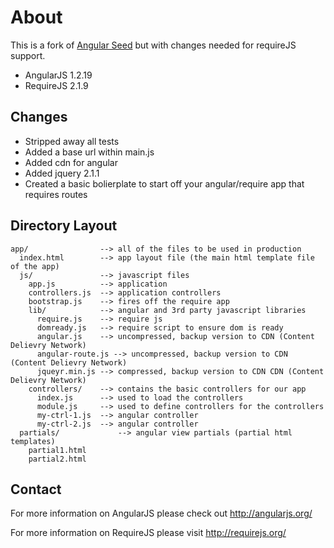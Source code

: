 # About

This is a fork of [Angular Seed](https://github.com/angular/angular-seed) but with changes needed for requireJS support.

* AngularJS 1.2.19
* RequireJS 2.1.9

## Changes 

* Stripped away all tests
* Added a base url within main.js
* Added cdn for angular 
* Added jquery 2.1.1
* Created a basic bolierplate to start off your angular/require app that requires routes

## Directory Layout

    app/                --> all of the files to be used in production
      index.html        --> app layout file (the main html template file of the app)
      js/               --> javascript files
        app.js          --> application
        controllers.js  --> application controllers
        bootstrap.js    --> fires off the require app
        lib/            --> angular and 3rd party javascript libraries
          require.js    --> require js
          domready.js   --> require script to ensure dom is ready
          angular.js    --> uncompressed, backup version to CDN (Content Delievry Network)
          angular-route.js --> uncompressed, backup version to CDN (Content Delievry Network)
          jqueyr.min.js --> compressed, backup version to CDN CDN (Content Delievry Network)
        controllers/    --> contains the basic controllers for our app
          index.js      --> used to load the controllers
          module.js     --> used to define controllers for the controllers
          my-ctrl-1.js  --> angular controller
          my-ctrl-2.js  --> angular controller 
      partials/             --> angular view partials (partial html templates)
        partial1.html
        partial2.html

## Contact

For more information on AngularJS please check out http://angularjs.org/

For more information on RequireJS please visit http://requirejs.org/
